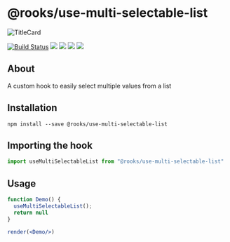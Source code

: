 # @rooks/use-multi-selectable-list
![TitleCard](https://raw.githubusercontent.com/imbhargav5/rooks/HEAD/packages/multi-selectable-list/title-card.svg)

[![Build Status](https://travis-ci.org/imbhargav5/rooks.svg?branch=master)](https://travis-ci.org/imbhargav5/rooks) ![](https://img.shields.io/npm/v/@rooks/use-multi-selectable-list/latest.svg) ![](https://img.shields.io/npm/l/@rooks/use-multi-selectable-list.svg) ![](https://img.shields.io/bundlephobia/min/@rooks/use-multi-selectable-list.svg) ![](https://img.shields.io/david/imbhargav5/rooks.svg?path=packages%2Fmulti-selectable-list)



## About
A custom hook to easily select multiple values from a list


[//]: # (Main)

## Installation

```
npm install --save @rooks/use-multi-selectable-list
```

## Importing the hook

```javascript
import useMultiSelectableList from "@rooks/use-multi-selectable-list"
```

## Usage

```jsx
function Demo() {
  useMultiSelectableList();
  return null
}

render(<Demo/>)
```
